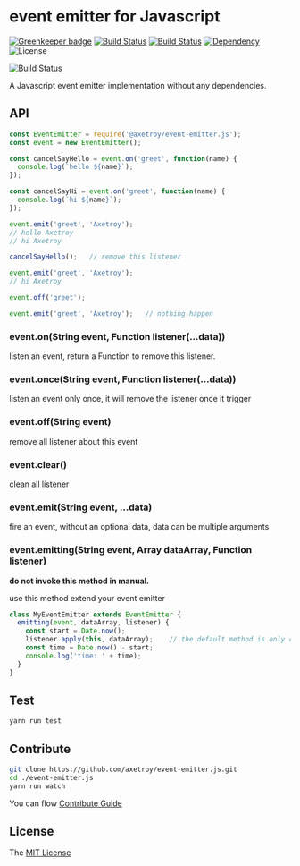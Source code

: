 # event emitter for Javascript

[![Greenkeeper badge](https://badges.greenkeeper.io/axetroy/event-emitter.js.svg)](https://greenkeeper.io/)
[![Build Status](https://travis-ci.org/axetroy/event-emitter.js.svg?branch=master)](https://travis-ci.org/axetroy/event-emitter.js)
[![Build Status](https://saucelabs.com/buildstatus/axetroy)](https://saucelabs.com/beta/builds/05b1e575f3a74adda7203d4c4078a71e)
[![Dependency](https://david-dm.org/axetroy/event-emitter.js.svg)](https://david-dm.org/axetroy/event-emitter.js)
![License](https://img.shields.io/badge/license-MIT-green.svg)

[![Build Status](https://saucelabs.com/browser-matrix/axetroy.svg)](https://saucelabs.com/beta/builds/05b1e575f3a74adda7203d4c4078a71e)

A Javascript event emitter implementation without any dependencies.

## API

```javascript
const EventEmitter = require('@axetroy/event-emitter.js');
const event = new EventEmitter();

const cancelSayHello = event.on('greet', function(name) {
  console.log(`hello ${name}`);
});

const cancelSayHi = event.on('greet', function(name) {
  console.log(`hi ${name}`);
});

event.emit('greet', 'Axetroy');
// hello Axetroy
// hi Axetroy

cancelSayHello();   // remove this listener

event.emit('greet', 'Axetroy');
// hi Axetroy

event.off('greet');

event.emit('greet', 'Axetroy');   // nothing happen
```

### event.on(String event, Function listener(...data))

listen an event, return a Function to remove this listener.

### event.once(String event, Function listener(...data))

listen an event only once, it will remove the listener once it trigger

### event.off(String event)

remove all listener about this event

### event.clear()

clean all listener

### event.emit(String event, ...data)

fire an event, without an optional data, data can be multiple arguments

### event.emitting(String event, Array dataArray, Function listener)

**do not invoke this method in manual.**

use this method extend your event emitter

```javascript
class MyEventEmitter extends EventEmitter {
  emitting(event, dataArray, listener) {
    const start = Date.now();
    listener.apply(this, dataArray);    // the default method is only contain this line
    const time = Date.now() - start;
    console.log('time: ' + time);
  }
}
```

## Test
```bash
yarn run test
```

## Contribute

```bash
git clone https://github.com/axetroy/event-emitter.js.git
cd ./event-emitter.js
yarn run watch
```

You can flow [Contribute Guide](https://github.com/axetroy/event-emitter.js/blob/master/contributing.md)

## License

The [MIT License](https://github.com/axetroy/event-emitter.js/blob/master/LICENSE)